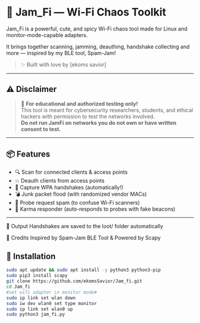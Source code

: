 # 💜 Jam_Fi — Wi-Fi Chaos Toolkit

Jam_Fi is a powerful, cute, and spicy Wi-Fi chaos tool made for Linux and monitor-mode-capable adapters. 

It brings together scanning, jamming, deauthing, handshake collecting and more — inspired by my BLE tool, Spam-Jam!

> ✨ Built with love by [ekoms savior]

---

## ⚠️ Disclaimer

> 🧠 **For educational and authorized testing only!**  
This tool is meant for cybersecurity researchers, students, and ethical hackers with permission to test the networks involved.  
**Do not run JamFi on networks you do not own or have written consent to test.**

---

## 📦 Features

- 🔍 Scan for connected clients & access points
- 💥 Deauth clients from access points
- 💾 Capture WPA handshakes (automatically!)
- 💣 Junk packet flood (with randomized vendor MACs)
- 📡 Probe request spam (to confuse Wi-Fi scanners)
- 🧲 Karma responder (auto-responds to probes with fake beacons)

---

📁 Output
Handshakes are saved to the loot/ folder automatically

💜 Credits
Inspired by Spam-Jam BLE Tool & Powered by Scapy

## 🔧 Installation


```bash
sudo apt update && sudo apt install -y python3 python3-pip
sudo pip3 install scapy
git clone https://github.com/ekomsSavior/Jam_fi.git
cd Jam_fi
#set wifi adapter in monitor mode#
sudo ip link set wlan down
sudo iw dev wlan0 set type monitor
sudo ip link set wlan0 up
sudo python3 jam_fi.py

